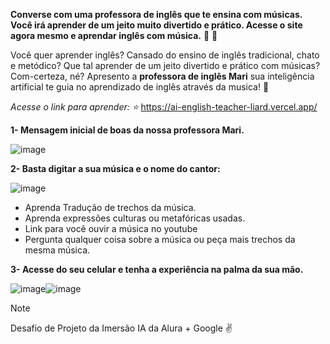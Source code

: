 **Converse com  uma professora de inglês que te ensina com músicas. Você irá aprender de um jeito muito divertido e prático. Acesse o site agora mesmo e aprendar inglês com música.** :musical_note: :musical_score:

Você quer aprender inglês? Cansado do ensino de inglês tradicional, chato e metódico? Que tal aprender de um jeito divertido e prático com músicas? Com-certeza, né? Apresento a **professora de inglês Mari** sua inteligência artificial te guia no aprendizado de inglês através da musica! 	:star2:

*Acesse o link para aprender: :star:* https://ai-english-teacher-liard.vercel.app/

**1- Mensagem inicial de boas da nossa professora Mari.**

![image](https://github.com/Clebio2030/AI-English-Teacher/assets/134241152/c43dfee4-69d2-4fb8-81bc-cec7ee71dc35)

**2- Basta digitar a sua música e o nome do cantor:**

![image](https://github.com/Clebio2030/AI-English-Teacher/assets/134241152/1fdafbc4-ce09-4169-99a2-169c517cab3c)


  - Aprenda Tradução de trechos da música.
  - Aprenda expressões culturas ou metafóricas usadas. 
  - Link para você ouvir a música no youtube
  - Pergunta qualquer coisa sobre a música ou peça mais trechos da mesma música.

**3- Acesse do seu celular e tenha a experiência na palma da sua mão.**

![image](https://github.com/Clebio2030/AI-English-Teacher/assets/134241152/a1f8d88f-abf0-4cf8-95f7-e5d4b65efb96)![image](https://github.com/Clebio2030/AI-English-Teacher/assets/134241152/6d40c119-742d-435a-b562-6ea92ccd4368)

> [!NOTE]
> Desafio de Projeto da Imersão IA da Alura + Google  :v:
